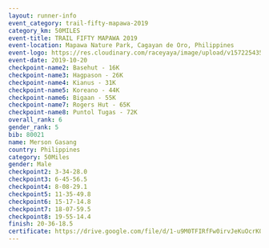 ```yaml
---
layout: runner-info 
event_category: trail-fifty-mapawa-2019 
category_km: 50MILES 
event-title: TRAIL FIFTY MAPAWA 2019  
event-location: Mapawa Nature Park, Cagayan de Oro, Philippines 
event-logo: https://res.cloudinary.com/raceyaya/image/upload/v1572254355/logo/trail-fifty-mapawa_fizjmb.jpg 
event-date: 2019-10-20 
checkpoint-name2: Basehut - 16K 
checkpoint-name3: Hagpason - 26K  
checkpoint-name4: Kianus - 31K 
checkpoint-name5: Koreano - 44K  
checkpoint-name6: Bigaan - 55K 
checkpoint-name7: Rogers Hut - 65K 
checkpoint-name8: Puntol Tugas - 72K 
overall_rank: 6
gender_rank: 5
bib: 80021
name: Merson Gasang
country: Philippines
category: 50Miles
gender: Male
checkpoint2: 3-34-28.0
checkpoint3: 6-45-56.5
checkpoint4: 8-08-29.1
checkpoint5: 11-35-49.8
checkpoint6: 15-17-14.8
checkpoint7: 18-07-59.5
checkpoint8: 19-55-14.4
finish: 20-36-18.5
certificate: https://drive.google.com/file/d/1-u9M0TFIRfFw0irvJeKuOcrKOFPwOsdv/view?usp=sharing
---
```


